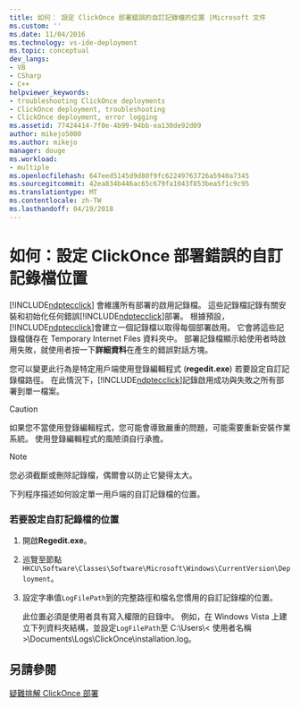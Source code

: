 ```yaml
---
title: 如何： 設定 ClickOnce 部署錯誤的自訂記錄檔的位置 |Microsoft 文件
ms.custom: ''
ms.date: 11/04/2016
ms.technology: vs-ide-deployment
ms.topic: conceptual
dev_langs:
- VB
- CSharp
- C++
helpviewer_keywords:
- troubleshooting ClickOnce deployments
- ClickOnce deployment, troubleshooting
- ClickOnce deployment, error logging
ms.assetid: 77424414-7f0e-4b99-94bb-ea130de92d09
author: mikejo5000
ms.author: mikejo
manager: douge
ms.workload:
- multiple
ms.openlocfilehash: 647eed5145d9d80f9fc62249763726a5940a7345
ms.sourcegitcommit: 42ea834b446ac65c679fa1043f853bea5f1c9c95
ms.translationtype: MT
ms.contentlocale: zh-TW
ms.lasthandoff: 04/19/2018
---
```

# <a name="how-to-set-a-custom-log-file-location-for-clickonce-deployment-errors"></a>如何：設定 ClickOnce 部署錯誤的自訂記錄檔位置
[!INCLUDE[ndptecclick](../deployment/includes/ndptecclick_md.md)] 會維護所有部署的啟用記錄檔。 這些記錄檔記錄有關安裝和初始化任何錯誤[!INCLUDE[ndptecclick](../deployment/includes/ndptecclick_md.md)]部署。 根據預設，[!INCLUDE[ndptecclick](../deployment/includes/ndptecclick_md.md)]會建立一個記錄檔以取得每個部署啟用。 它會將這些記錄檔儲存在 Temporary Internet Files 資料夾中。 部署記錄檔顯示給使用者時啟用失敗，就使用者按一下**詳細資料**在產生的錯誤對話方塊。  
  
 您可以變更此行為是特定用戶端使用登錄編輯程式 (**regedit.exe**) 若要設定自訂記錄檔路徑。 在此情況下，[!INCLUDE[ndptecclick](../deployment/includes/ndptecclick_md.md)]記錄啟用成功與失敗之所有部署到單一檔案。  
  
> [!CAUTION]
>  如果您不當使用登錄編輯程式，您可能會導致嚴重的問題，可能需要重新安裝作業系統。 使用登錄編輯程式的風險須自行承擔。  
  
> [!NOTE]
>  您必須截斷或刪除記錄檔，偶爾會以防止它變得太大。  
  
 下列程序描述如何設定單一用戶端的自訂記錄檔的位置。  
  
### <a name="to-set-a-custom-log-file-location"></a>若要設定自訂記錄檔的位置  
  
1.  開啟**Regedit.exe**。  
  
2.  巡覽至節點`HKCU\Software\Classes\Software\Microsoft\Windows\CurrentVersion\Deployment`。  
  
3.  設定字串值`LogFilePath`到的完整路徑和檔名您慣用的自訂記錄檔的位置。  
  
     此位置必須是使用者具有寫入權限的目錄中。 例如，在 Windows Vista 上建立下列資料夾結構，並設定`LogFilePath`至 C:\Users\\< 使用者名稱\>\Documents\Logs\ClickOnce\installation.log。  
  
## <a name="see-also"></a>另請參閱  
 [疑難排解 ClickOnce 部署](../deployment/troubleshooting-clickonce-deployments.md)